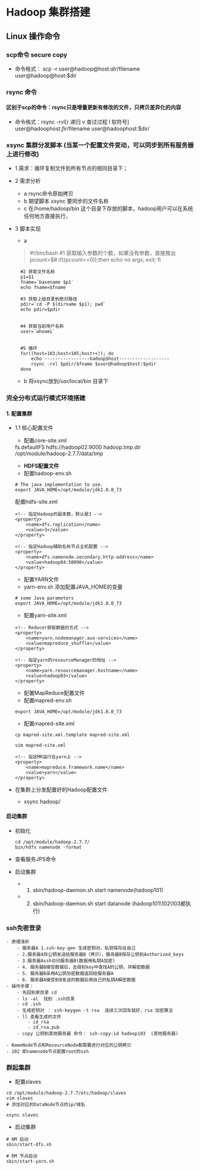 # Hadoop 集群搭建

## Linux 操作命令
### scp命令 secure copy 
- 命令格式： scp -r user@hadoop@host:$dir/$filename  user@hadoop@host:$dir
### rsync 命令 
#### 区别于scp的命令：rsync只是增量更新有修改的文件，只拷贝差异化的内容
- 命令格式：rsync -rvl[r 递归 v 查过过程 l 软符号] user@hadoophost:$fir/$filename  user@hadoophost:$dir/

### xsync 集群分发脚本 (当某一个配置文件变动，可以同步到所有服务器上进行修改)
- 1.需求：循环复制文件到所有节点的相同目录下；
- 2 需求分析
    - a rsync命令原始拷贝
    - b 期望脚本
    xsync 要同步的文件名称
    - c 在/home/hadoop/bin 这个目录下存放的脚本，hadoop用户可以在系统任何地方直接执行，
- 3 脚本实现
    - a 
    >   #!/bin/bash
        #1 获取输入参数的个数，如果没有参数，直接推出
        pcount=$#
        if((pcount==0));then
        echo no args;
        exit;
        fi

        #2 获取文件名称
        p1=$1
        fname=`basename $p1`
        echo fname=$fname

        #3 获取上级目录到绝对路径
        pdir=`cd -P $(dirname $p1); pwd`
        echo pdir=$pdir


        #4 获取当前用户名称
        user=`whoami`


        #5 循环
        for((host=103;host<105;host++)); do
            echo -----------------hadoop$host-------------------
            rsync -rvl $pdir/$fname $user@hadoop$host:$pdir
        done
        
    - b 将xsync放到/usr/local/bin 目录下
    
    
### 完全分布式运行模式环境搭建
#### 1. 配置集群
- 1.1 核心配置文件 
    - 配置core-site.xml
    
    <!-- 指定HDFS中NameNode的地址 -->
    <proerty>
        <name>fs.defaultFS</name>
        <value>hdfs://hadoop02:9000</value>
    </property>

    <!-- 指定Hadoop运行时产生文件的存储目录 -->
    <property>
        <name>hadoop.tmp.dir</name>
        <value>/opt/module/hadoop-2.7.7/data/tmp</value>
    </property>
    
    - **HDFS配置文件**
    - 配置hadoop-env.sh
    
    ```shell
    # The java implementation to use.
    export JAVA_HOME=/opt/module/jdk1.8.0_73
    ```
    
    配置hdfs-site.xml
    ```shell
    <!-- 指定Hadoop的副本数，默认是3 -->
    <property>
        <name>dfs.replication</name>
        <value>3</value>
    </property>

    <!-- 指定Hadoop辅助名称节点主机配置 -->
    <property>
        <name>dfs.namenode.secondary.http-address</name>
        <value>hadoop04:50090</value>
    </property>

    ```
    - 配置YARN文件
    - yarn-env.sh
    添加配置JAVA_HOME的变量
    ```shell
    # some Java parameters
    export JAVA_HOME=/opt/module/jdk1.8.0_73

    ```
    
    - 配置yarn-site.xml
    ```shell
    <!-- Reducer获取数据的方式 -->
    <property>
        <name>yarn.nodemanager.aux-services</name>
        <value>mapreduce_shuffle</value>
    </property>

    <!-- 指定yarn的resourceManager的地址 -->
    <property>
        <name>yarn.resourcemanager.hostname</name>
        <value>hadoop03</value>
    </property>
    ```
    - 配置MapReduce配置文件
    - 配置mapred-env.sh
    ```shell
    export JAVA_HOME=/opt/module/jdk1.8.0_73
    ```
    
    - 配置mapred-site.xml
    ```shell
    cp mapred-site.xml.template mapred-site.xml
    
    vim mapred-site.xml
    
    <!-- 指定MR运行在yarn上 -->
    <property>
        <name>mapreduce.framework.name</name>
        <value>yarn</value>
    </property>

    ```
    
- 在集群上分发配置好的Hadoop配置文件
    - xsync hadoop/
    
#### 启动集群
- 初始化
    ```shell
    cd /opt/module/hadoop-2.7.7/
    bin/hdfs namenode -format
    ```
    
- 查看服务JPS命令

- 启动集群
    - 1. sbin/hadoop-daemon.sh start namenode(hadoop101)
    - 2. sbin/hadoop-daemon.sh start datanode (hadoop101\102\103都执行)
### ssh免密登录
    - 原理浅析 
        - 服务器A 1.ssh-key-gen 生成密钥对，私钥保存在自己 
        - 2.服务器A将公钥发送给服务器B（拷贝），服务器B保存公钥到Authorized_keys 
        - 3.服务器Assh访问服务器B(数据用私钥A加密)
        - 4. 服务器B接受数据后，去授权key中查找A的公钥，并解密数据
        - 5. 服务器B采用A公钥加密数据返回给服务器A
        - 6. 服务器A接受到B发送的数据后用自己的私钥A解密数据
    - 操作步骤：
        - 先回到家目录 cd 
        - ls -al  找到 .ssh目录
        - cd .ssh
        - 生成密钥对 ： ssh-keygen -t rsa  连续三次回车就好，rsa 加密算法
        - ll 查看生成的文件
            - id_rsa
            - id_rsa.pub
        - copy 公钥到其他服务器 命令： ssh-copy-id hadoop103  (其他服务器)
        
    - NameNode节点和ResourceNode都需要进行对应的公钥拷贝
    - 102 即namenode节点配置root的ssh
    
### 群起集群
- 配置slaves
```shell 
cd /opt/module/hadoop-2.7.7/etc/hadoop/slaves
vim slaves
# 添加对应的DataNode节点的ip/域名

xsync slaves
```
- 启动集群
```shell
# NM 启动
sbin/start-dfs.sh 

# RM 节点启动
sbin/start-yarn.sh 
```
    
    
